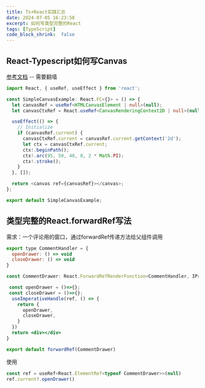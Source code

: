 ```yaml
---
title: Ts+React实践汇总
date: 2024-07-05 16:23:58
excerpt: 如何写类型完整的React
tags: [TypeScript]
code_block_shrink:  false
---
```

## React-Typescript如何写Canvas
[参考文档](https://hashnode.blainegarrett.com/html-5-canvas-react-refs-and-typescript-ckf4jju8r00eypos1gyisenyf)  -- 需要翻墙
```typescript
import React, { useRef, useEffect } from 'react';

const SimpleCanvasExample: React.FC<{}> = () => {
  let canvasRef = useRef<HTMLCanvasElement | null>(null);
  let canvasCtxRef = React.useRef<CanvasRenderingContext2D | null>(null);

  useEffect(() => {
    // Initialize
    if (canvasRef.current) {
      canvasCtxRef.current = canvasRef.current.getContext('2d');
      let ctx = canvasCtxRef.current;
      ctx!.beginPath();
      ctx!.arc(95, 50, 40, 0, 2 * Math.PI);
      ctx!.stroke();
    }
  }, []);

  return <canvas ref={canvasRef}></canvas>;
};

export default SimpleCanvasExample;
```

## 类型完整的React.forwardRef写法
需求：一个评论用的窗口，通过forwardRef传递方法给父组件调用
```jsx
export type CommentHandler = {
  openDrawer: () => void
  closeDrawer: () => void
}

const CommentDrawer: React.ForwardRefRenderFunction<CommentHandler, IProps> = (props,ref)=>{

 const openDrawer = ()=>{};
 const closeDrawer = ()=>{};
  useImperativeHandle(ref, () => {
    return {
      openDrawer,
      closeDrawer,
    }
  })
  return <div></div>
}

export default forwardRef(CommentDrawer)
```
使用
```jsx
const ref = useRef<React.ElementRef<typeof CommentDrawer>>(null)
ref.current?.openDrawer()
```